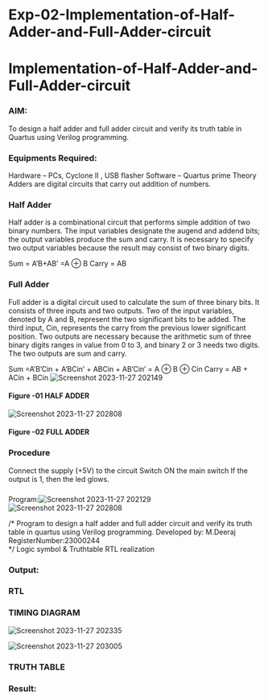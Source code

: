# Exp-02-Implementation-of-Half-Adder-and-Full-Adder-circuit

# Implementation-of-Half-Adder-and-Full-Adder-circuit
### AIM:
To design a half adder and full adder circuit and verify its truth table in Quartus using Verilog programming.

### Equipments Required:
Hardware – PCs, Cyclone II , USB flasher
Software – Quartus prime
Theory
Adders are digital circuits that carry out addition of numbers.

### Half Adder
Half adder is a combinational circuit that performs simple addition of two binary numbers. The input variables designate the augend and addend bits; the output variables produce the sum and carry. It is necessary to specify two output variables because the result may consist of two binary digits.

Sum = A’B+AB’ =A ⊕ B Carry = AB

### Full Adder
Full adder is a digital circuit used to calculate the sum of three binary bits. It consists of three inputs and two outputs. Two of the input variables, denoted by A and B, represent the two significant bits to be added. The third input, Cin, represents the carry from the previous lower significant position. Two outputs are necessary because the arithmetic sum of three binary digits ranges in value from 0 to 3, and binary 2 or 3 needs two digits. The two outputs are sum and carry.

Sum =A’B’Cin + A’BCin’ + ABCin + AB’Cin’ = A ⊕ B ⊕ Cin Carry = AB + ACin + BCin
![Screenshot 2023-11-27 202149](https://github.com/MangariDeeraj/Exp-02-Implementation-of-Half-Adder-and-Full-Adder-circuit/assets/149365485/d6518644-5838-4710-994e-79275b5ff5c6)


#### Figure -01 HALF ADDER 


![Screenshot 2023-11-27 202808](https://github.com/MangariDeeraj/Exp-02-Implementation-of-Half-Adder-and-Full-Adder-circuit/assets/149365485/d50b187b-cc31-4a97-a14f-619539351765)

#### Figure -02 FULL ADDER 

### Procedure

Connect the supply (+5V) to the circuit
Switch ON the main switch
If the output is 1, then the led glows.
### 
Program:![Screenshot 2023-11-27 202129](https://github.com/MangariDeeraj/Exp-02-Implementation-of-Half-Adder-and-Full-Adder-circuit/assets/149365485/0024c197-d306-457a-bc44-04ff9190d98b)
![Screenshot 2023-11-27 202808](https://github.com/MangariDeeraj/Exp-02-Implementation-of-Half-Adder-and-Full-Adder-circuit/assets/149365485/051c958b-fd98-4ca9-a44c-fa7e813c474f)

/*
Program to design a half adder and full adder circuit and verify its truth table in quartus using Verilog programming.
Developed by: M.Deeraj
RegisterNumber:23000244  
*/
Logic symbol & Truthtable
RTL realization

### Output:
### RTL
### TIMING DIAGRAM
![Screenshot 2023-11-27 202335](https://github.com/MangariDeeraj/Exp-02-Implementation-of-Half-Adder-and-Full-Adder-circuit/assets/149365485/8762232a-9e8d-4fc7-b528-65a98fe83899)

![Screenshot 2023-11-27 203005](https://github.com/MangariDeeraj/Exp-02-Implementation-of-Half-Adder-and-Full-Adder-circuit/assets/149365485/21d25e2f-3afc-4bab-b6db-6406c245ebac)

### TRUTH TABLE 

### Result:
